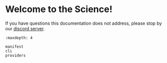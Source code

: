 # Welcome to the Science!

If you have questions this documentation does not address, please stop by our [discord server](
https://scie.app/discord).

```{toctree}
:maxdepth: 4

manifest
cli
providers
```